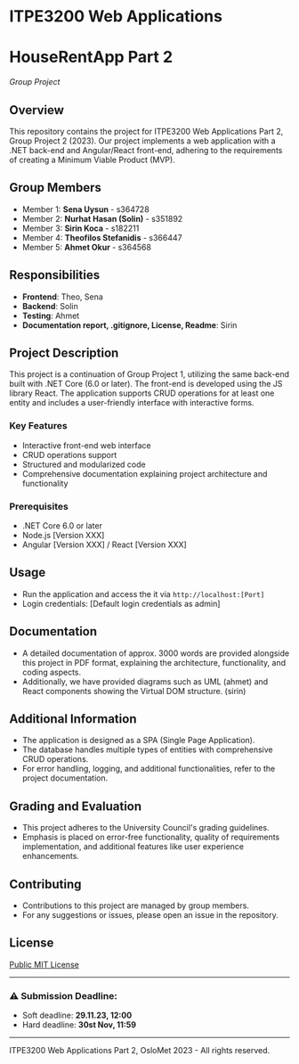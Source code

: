# ITPE3200 Web Applications 
# HouseRentApp Part 2
_Group Project_

## Overview
This repository contains the project for ITPE3200 Web Applications Part 2, Group Project 2 (2023). Our project implements a web application with a .NET back-end and Angular/React front-end, adhering to the requirements of creating a Minimum Viable Product (MVP).

## Group Members
- Member 1: **Sena Uysun** - s364728
- Member 2: **Nurhat Hasan (Solin)** - s351892
- Member 3: **Sirin Koca** - s182211
- Member 4: **Theofilos Stefanidis** - s366447
- Member 5: **Ahmet Okur** - s364568

## Responsibilities 
- **Frontend**: Theo, Sena
- **Backend**: Solin
- **Testing**: Ahmet
- **Documentation report, .gitignore, License, Readme**: Sirin 

## Project Description
This project is a continuation of Group Project 1, utilizing the same back-end built with .NET Core (6.0 or later). The front-end is developed using the JS library React. The application supports CRUD operations for at least one entity and includes a user-friendly interface with interactive forms.

### Key Features
- Interactive front-end web interface
- CRUD operations support
- Structured and modularized code
- Comprehensive documentation explaining project architecture and functionality

### Prerequisites
- .NET Core 6.0 or later
- Node.js [Version XXX]
- Angular [Version XXX] / React [Version XXX]

## Usage
- Run the application and access the it via `http://localhost:[Port]`
- Login credentials: [Default login credentials as admin]

## Documentation
- A detailed documentation of approx. 3000 words are provided alongside this project in PDF format, explaining the architecture, functionality, and coding aspects.
- Additionally, we have provided diagrams such as UML (ahmet) and React components showing the Virtual DOM structure.  (sirin)

## Additional Information
- The application is designed as a SPA (Single Page Application).
- The database handles multiple types of entities with comprehensive CRUD operations.
- For error handling, logging, and additional functionalities, refer to the project documentation.

## Grading and Evaluation
- This project adheres to the University Council's grading guidelines.
- Emphasis is placed on error-free functionality, quality of requirements implementation, and additional features like user experience enhancements.

## Contributing
- Contributions to this project are managed by group members.
- For any suggestions or issues, please open an issue in the repository.

## License
[Public MIT License](https://github.com/a-sena/Project2_HouseRentApp/blob/master/LICENSE)

---

### :warning: Submission Deadline:
- Soft deadline: **29.11.23, 12:00**
- Hard deadline: **30st Nov, 11:59**

---

ITPE3200 Web Applications Part 2, OsloMet 2023 - All rights reserved. 
